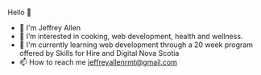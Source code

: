 Hello 👋
- 🖖 I'm Jeffrey Allen
- 👀 I’m interested in cooking, web development, health and wellness. 
- 🌱 I'm currently learning web development through a 20 week program offered by Skills for Hire and Digital Nova Scotia  
- 📫 How to reach me jeffreyallenrmt@gmail.com

<!---
Garbanzonium/Garbanzonium is a ✨ special ✨ repository because its `README.md` (this file) appears on your GitHub profile.
You can click the Preview link to take a look at your changes.
--->
